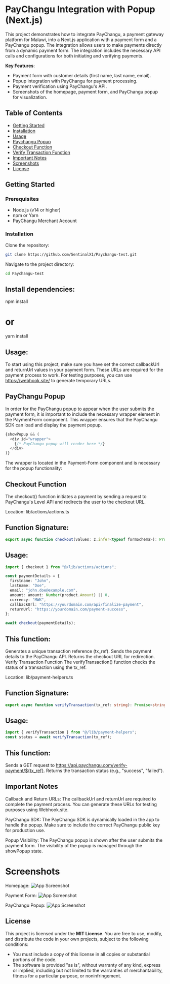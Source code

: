 # PayChangu Integration with Popup (Next.js)

This project demonstrates how to integrate PayChangu, a payment gateway platform for Malawi, into a Next.js application with a payment form and a PayChangu popup. The integration allows users to make payments directly from a dynamic payment form. The integration includes the necessary API calls and configurations for both initiating and verifying payments.

**Key Features**:
- Payment form with customer details (first name, last name, email).
- Popup integration with PayChangu for payment processing.
- Payment verification using PayChangu's API.
- Screenshots of the homepage, payment form, and PayChangu popup for visualization.

## Table of Contents
- [Getting Started](#getting-started)
- [Installation](#installation)
- [Usage](#usage)
- [Paychangu Popup](#PayChangu-Popup)
- [Checkout Function](#checkout-function)
- [Verify Transaction Function](#verify-transaction-function)
- [Important Notes](#important-notes)
- [Screenshots](#screenshots)
- [License](#license)

## Getting Started

### Prerequisites
- Node.js (v14 or higher)
- npm or Yarn
- PayChangu Merchant Account

### Installation
Clone the repository:
```bash
git clone https://github.com/SentinalX1/Paychangu-test.git
```
Navigate to the project directory:
```bash
cd Paychangu-test
```
## Install dependencies:

npm install
# or
yarn install

## Usage:
To start using this project, make sure you have set the correct callbackUrl and returnUrl values in your payment form. These URLs are required for the payment process to work. For testing purposes, you can use https://webhook.site/ to generate temporary URLs.

## PayChangu Popup
In order for the PayChangu popup to appear when the user submits the payment form, it is important to include the necessary wrapper element in the PaymentForm component. This wrapper ensures that the PayChangu SDK can load and display the payment popup.

```typescript
{showPopup && (
  <div id="wrapper">
    {/* PayChangu popup will render here */}
  </div>
)}

```
The wrapper is located in the Payment-Form component and is necessary for the popup functionality:

## Checkout Function
The checkout() function initiates a payment by sending a request to PayChangu's Level API and redirects the user to the checkout URL.

Location: lib/actions/actions.ts

## Function Signature:
```typescript
export async function checkout(values: z.infer<typeof formSchema>): Promise<string | null>;
```
## Usage:
```typescript
import { checkout } from "@/lib/actions/actions";

const paymentDetails = {
  firstname: "John",
  lastname: "Doe",
  email: "john.doe@example.com",
  amount: amount: Number(product.Amount) || 0,
  currency: "MWK",
  callbackUrl: "https://yourdomain.com/api/finalize-payment",
  returnUrl: "https://yourdomain.com/payment-success",
};

await checkout(paymentDetails);
```
## This function:
Generates a unique transaction reference (tx_ref).
Sends the payment details to the PayChangu API.
Returns the checkout URL for redirection.
Verify Transaction Function
The verifyTransaction() function checks the status of a transaction using the tx_ref.

Location: lib/payment-helpers.ts

## Function Signature:
```typescript
export async function verifyTransaction(tx_ref: string): Promise<string>;
```
## Usage:
```typescript
import { verifyTransaction } from "@/lib/payment-helpers";
const status = await verifyTransaction(tx_ref);
```
## This function:
Sends a GET request to https://api.paychangu.com/verify-payment/${tx_ref}.
Returns the transaction status (e.g., "success", "failed").

## Important Notes
Callback and Return URLs: The callbackUrl and returnUrl are required to complete the payment process. You can generate these URLs for testing purposes using Webhook.site.

PayChangu SDK: The PayChangu SDK is dynamically loaded in the app to handle the popup. Make sure to include the correct PayChangu public key for production use.

Popup Visibility: The PayChangu popup is shown after the user submits the payment form. The visibility of the popup is managed through the showPopup state.

# Screenshots

Homepage: ![App Screenshot](public/images/Screenshot1.webp)

Payment Form: ![App Screenshot](public/images/Screenshot2.webp)

PayChangu Popup: ![App Screenshot](public/images/Screenshot3.webp)

## License

This project is licensed under the **MIT License**. You are free to use, modify, and distribute the code in your own projects, subject to the following conditions:

- You must include a copy of this license in all copies or substantial portions of the code.
- The software is provided "as is", without warranty of any kind, express or implied, including but not limited to the warranties of merchantability, fitness for a particular purpose, or noninfringement.
